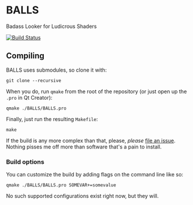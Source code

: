 # BALLS
Badass Looker for Ludicrous Shaders

[![Build Status](https://travis-ci.org/JesseTG/BALLS.svg?branch=master)](https://travis-ci.org/JesseTG/BALLS)

## Compiling

BALLS uses submodules, so clone it with:

    git clone --recursive

When you do, run `qmake` from the root of the repository (or just open up the `.pro` in Qt Creator):

    qmake ./BALLS/BALLS.pro

Finally, just run the resulting `Makefile`:

    make

If the build is any more complex than that, please, *please* [file an issue](https://github.com/JesseTG/BALLS/issues).  Nothing pisses me off more than software that's a pain to install.

### Build options

You can customize the build by adding flags on the command line like so:

    qmake ./BALLS/BALLS.pro SOMEVAR+=somevalue

No such supported configurations exist right now, but they will.
